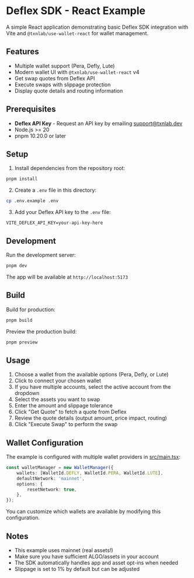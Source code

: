 # Deflex SDK - React Example

A simple React application demonstrating basic Deflex SDK integration with Vite and `@txnlab/use-wallet-react` for wallet management.

## Features

- Multiple wallet support (Pera, Defly, Lute)
- Modern wallet UI with `@txnlab/use-wallet-react` v4
- Get swap quotes from Deflex API
- Execute swaps with slippage protection
- Display quote details and routing information

## Prerequisites

- **Deflex API Key** - Request an API key by emailing [support@txnlab.dev](mailto:support@txnlab.dev)
- Node.js >= 20
- pnpm 10.20.0 or later

## Setup

1. Install dependencies from the repository root:

```bash
pnpm install
```

2. Create a `.env` file in this directory:

```bash
cp .env.example .env
```

3. Add your Deflex API key to the `.env` file:

```
VITE_DEFLEX_API_KEY=your-api-key-here
```

## Development

Run the development server:

```bash
pnpm dev
```

The app will be available at `http://localhost:5173`

## Build

Build for production:

```bash
pnpm build
```

Preview the production build:

```bash
pnpm preview
```

## Usage

1. Choose a wallet from the available options (Pera, Defly, or Lute)
2. Click to connect your chosen wallet
3. If you have multiple accounts, select the active account from the dropdown
4. Select the assets you want to swap
5. Enter the amount and slippage tolerance
6. Click "Get Quote" to fetch a quote from Deflex
7. Review the quote details (output amount, price impact, routing)
8. Click "Execute Swap" to perform the swap

## Wallet Configuration

The example is configured with multiple wallet providers in [src/main.tsx](./src/main.tsx):

```typescript
const walletManager = new WalletManager({
	wallets: [WalletId.DEFLY, WalletId.PERA, WalletId.LUTE],
	defaultNetwork: 'mainnet',
	options: {
		resetNetwork: true,
	},
});
```

You can customize which wallets are available by modifying this configuration.

## Notes

- This example uses mainnet (real assets!)
- Make sure you have sufficient ALGO/assets in your account
- The SDK automatically handles app and asset opt-ins when needed
- Slippage is set to 1% by default but can be adjusted
